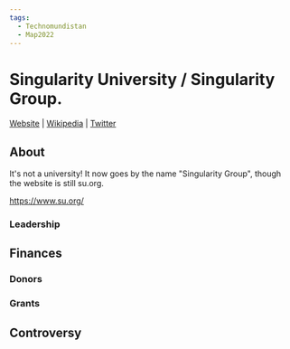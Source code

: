 ```yaml
---
tags:
  - Technomundistan
  - Map2022
---
```

# Singularity University / Singularity Group.

[Website](https://www.su.org/) | [Wikipedia]() |  [Twitter]()

## About

It's not a university! It now goes by the name "Singularity Group", though the website is still su.org.

https://www.su.org/

### Leadership

## Finances

### Donors

### Grants


## Controversy

